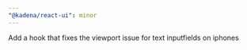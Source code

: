 ```yaml
---
"@kadena/react-ui": minor
---
```


Add a hook that fixes the viewport issue for text inputfields on iphones
